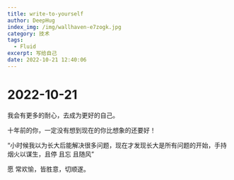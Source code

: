 ```yaml
---
title: write-to-yourself
author: DeepHug
index_img: /img/wallhaven-e7zogk.jpg
category: 技术
tags:
  - Fluid
excerpt: 写给自己
date: 2022-10-21 12:40:06
---
```


# 2022-10-21

我会有更多的耐心，去成为更好的自己。

十年前的你，一定没有想到现在的你比想象的还要好！

“小时候我以为长大后能解决很多问题，现在才发现长大是所有问题的开始，手持烟火以谋生，且停 且忘 且随风”

愿 常欢愉，皆胜意，切顺遂。
